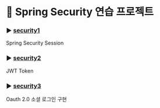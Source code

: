 # 🔐 Spring Security 연습 프로젝트

### ▶ [security1](./security1/README.md)
Spring Security Session

### ▶ [security2](./security2/README.md)
JWT Token

### ▶ [security3](./security3/README.md)
Oauth 2.0 소셜 로그인 구현
